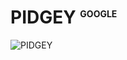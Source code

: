 # PIDGEY <sup style="font-size: .5em">GOOGLE</sup>

![PIDGEY](../../../docs/assets/images/pidgey.webp)
